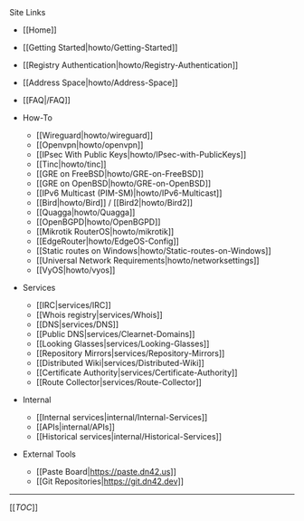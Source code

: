 <div class='toc-title'>Site Links</div>

 * [[Home]]
  * [[Getting Started|howto/Getting-Started]]
  * [[Registry Authentication|howto/Registry-Authentication]]
  * [[Address Space|howto/Address-Space]]
  * [[FAQ|/FAQ]]

* How-To
  * [[Wireguard|howto/wireguard]]
  * [[Openvpn|howto/openvpn]]
  * [[IPsec With Public Keys|howto/IPsec-with-PublicKeys]]
  * [[Tinc|howto/tinc]]
  * [[GRE on FreeBSD|howto/GRE-on-FreeBSD]]
  * [[GRE on OpenBSD|howto/GRE-on-OpenBSD]]
  * [[IPv6 Multicast (PIM-SM)|howto/IPv6-Multicast]]
  * [[Bird|howto/Bird]] / [[Bird2|howto/Bird2]]
  * [[Quagga|howto/Quagga]]
  * [[OpenBGPD|howto/OpenBGPD]]
  * [[Mikrotik RouterOS|howto/mikrotik]]
  * [[EdgeRouter|howto/EdgeOS-Config]]
  * [[Static routes on Windows|howto/Static-routes-on-Windows]]
  * [[Universal Network Requirements|howto/networksettings]]
  * [[VyOS|howto/vyos]]

* Services
  * [[IRC|services/IRC]]
  * [[Whois registry|services/Whois]]
  * [[DNS|services/DNS]]
  * [[Public DNS|services/Clearnet-Domains]]
  * [[Looking Glasses|services/Looking-Glasses]]
  * [[Repository Mirrors|services/Repository-Mirrors]]
  * [[Distributed Wiki|services/Distributed-Wiki]]
  * [[Certificate Authority|services/Certificate-Authority]]
  * [[Route Collector|services/Route-Collector]]

* Internal
  * [[Internal services|internal/Internal-Services]]
  * [[APIs|internal/APIs]]
  * [[Historical services|internal/Historical-Services]]

* External Tools
  * [[Paste Board|https://paste.dn42.us]]
  * [[Git Repositories|https://git.dn42.dev]]

--------------

[[_TOC_]]